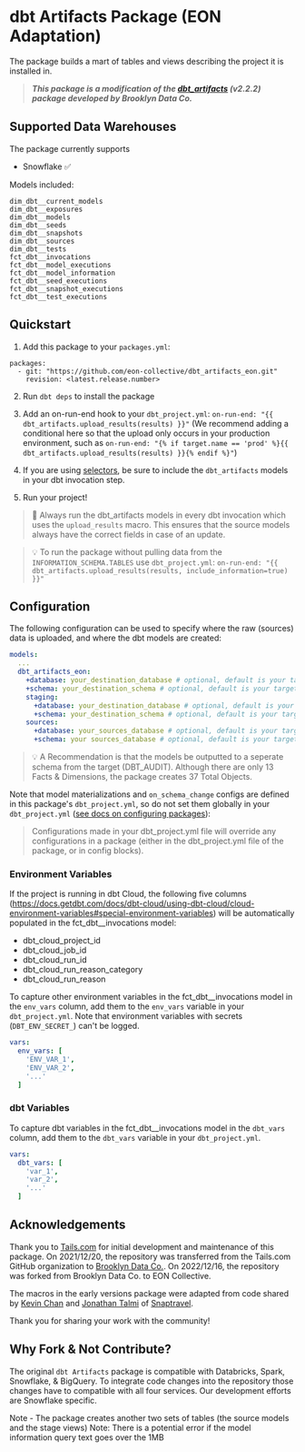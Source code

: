 # dbt Artifacts Package (EON Adaptation)
The package builds a mart of tables and views describing the project it is installed in.
> ***This package is a modification of the [dbt_artifacts](https://github.com/brooklyn-data/dbt_artifacts) (v2.2.2) package developed by Brooklyn Data Co.***

## Supported Data Warehouses

The package currently supports
- Snowflake :white_check_mark:

Models included:

```
dim_dbt__current_models
dim_dbt__exposures
dim_dbt__models
dim_dbt__seeds
dim_dbt__snapshots
dim_dbt__sources
dim_dbt__tests
fct_dbt__invocations
fct_dbt__model_executions
fct_dbt__model_information
fct_dbt__seed_executions
fct_dbt__snapshot_executions
fct_dbt__test_executions
```

## Quickstart

1. Add this package to your `packages.yml`:
```
packages:
  - git: "https://github.com/eon-collective/dbt_artifacts_eon.git"
    revision: <latest.release.number>
```

2. Run `dbt deps` to install the package

3. Add an on-run-end hook to your `dbt_project.yml`: `on-run-end: "{{ dbt_artifacts.upload_results(results) }}"` (We recommend adding a conditional here so that the upload only occurs in your production environment, such as `on-run-end: "{% if target.name == 'prod' %}{{ dbt_artifacts.upload_results(results) }}{% endif %}"`)

4. If you are using [selectors](https://docs.getdbt.com/reference/node-selection/syntax), be sure to include the `dbt_artifacts` models in your dbt invocation step.

5. Run your project!

> :construction_worker: Always run the dbt_artifacts models in every dbt invocation which uses the `upload_results` macro. This ensures that the source models always have the correct fields in case of an update.

> :bulb: To run the package without pulling data from the `INFORMATION_SCHEMA.TABLES` use `dbt_project.yml`: `on-run-end: "{{ dbt_artifacts.upload_results(results, include_information=true) }}"`


## Configuration

The following configuration can be used to specify where the raw (sources) data is uploaded, and where the dbt models are created:

```yml
models:
  ...
  dbt_artifacts_eon:
    +database: your_destination_database # optional, default is your target database
    +schema: your_destination_schema # optional, default is your target schema
    staging:
      +database: your_destination_database # optional, default is your target database
      +schema: your_destination_schema # optional, default is your target schema
    sources:
      +database: your_sources_database # optional, default is your target database
      +schema: your sources_database # optional, default is your target schema
```
> :bulb: A Recommendation is that the models be outputted to a seperate schema from the target (DBT_AUDIT). Although there are only 13 Facts & Dimensions, the package creates 37 Total Objects.

Note that model materializations and `on_schema_change` configs are defined in this package's `dbt_project.yml`, so do not set them globally in your `dbt_project.yml` ([see docs on configuring packages](https://docs.getdbt.com/docs/building-a-dbt-project/package-management#configuring-packages)):

> Configurations made in your dbt_project.yml file will override any configurations in a package (either in the dbt_project.yml file of the package, or in config blocks).

### Environment Variables

If the project is running in dbt Cloud, the following five columns (https://docs.getdbt.com/docs/dbt-cloud/using-dbt-cloud/cloud-environment-variables#special-environment-variables) will be automatically populated in the fct_dbt__invocations model:
- dbt_cloud_project_id
- dbt_cloud_job_id
- dbt_cloud_run_id
- dbt_cloud_run_reason_category
- dbt_cloud_run_reason

To capture other environment variables in the fct_dbt__invocations model in the `env_vars` column, add them to the `env_vars` variable in your `dbt_project.yml`. Note that environment variables with secrets (`DBT_ENV_SECRET_`) can't be logged.
```yml
vars:
  env_vars: [
    'ENV_VAR_1',
    'ENV_VAR_2',
    '...'
  ]
```

### dbt Variables

To capture dbt variables in the fct_dbt__invocations model in the `dbt_vars` column, add them to the `dbt_vars` variable in your `dbt_project.yml`.
```yml
vars:
  dbt_vars: [
    'var_1',
    'var_2',
    '...'
  ]
```

## Acknowledgements
Thank you to [Tails.com](https://tails.com/gb/careers/) for initial development and maintenance of this package. On 2021/12/20, the repository was transferred from the Tails.com GitHub organization to [Brooklyn Data Co.](https://brooklyndata.co/). On 2022/12/16, the repository was forked from Brooklyn Data Co. to EON Collective.

The macros in the early versions package were adapted from code shared by [Kevin Chan](https://github.com/KevinC-wk) and [Jonathan Talmi](https://github.com/jtalmi) of [Snaptravel](snaptravel.com).

Thank you for sharing your work with the community!

## Why Fork & Not Contribute?
The original `dbt Artifacts` package is compatible with Databricks, Spark, Snowflake, & BigQuery. To integrate code changes into the repository those changes have to compatible with all four services. Our development efforts are Snowflake specific.

Note - The package creates another two sets of tables (the source models and the stage views)
Note: There is a potential error if the model information query text goes over the 1MB
